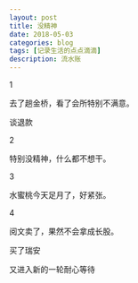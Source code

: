 ```yaml
---
layout: post
title: 没精神
date: 2018-05-03
categories: blog
tags: [记录生活的点点滴滴]
description: 流水账
---
```


1 

去了趟金桥，看了会所特别不满意。

谈退款

2

特别没精神，什么都不想干。

3

水蜜桃今天足月了，好紧张。

4

阅文卖了，果然不会拿成长股。

买了瑞安

又进入新的一轮耐心等待






